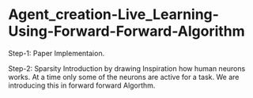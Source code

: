 # Agent_creation-Live_Learning-Using-Forward-Forward-Algorithm
Step-1: Paper Implementaion.

Step-2: Sparsity Introduction by drawing Inspiration how human neurons works. At a time only some of the neurons are active for a task. We are introducing this in forward forward Algorthm.
